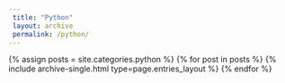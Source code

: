 ```yaml
---
 title: "Python"
 layout: archive
 permalink: /python/
---
```


{% assign posts = site.categories.python %}
{% for post in posts %} {% include archive-single.html type=page.entries_layout %} {% endfor %}